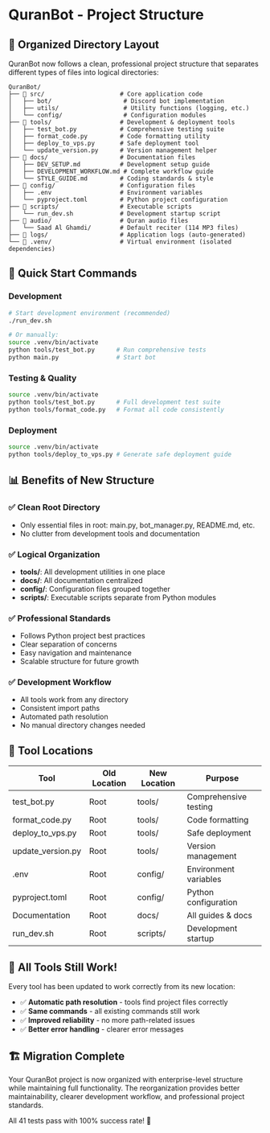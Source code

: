 # QuranBot - Project Structure

## 📁 Organized Directory Layout

QuranBot now follows a clean, professional project structure that separates different types of files into logical directories:

```
QuranBot/
├── 📁 src/                     # Core application code
│   ├── bot/                    # Discord bot implementation
│   ├── utils/                  # Utility functions (logging, etc.)
│   └── config/                 # Configuration modules
├── 📁 tools/                   # Development & deployment tools
│   ├── test_bot.py            # Comprehensive testing suite
│   ├── format_code.py         # Code formatting utility
│   ├── deploy_to_vps.py       # Safe deployment tool
│   └── update_version.py      # Version management helper
├── 📁 docs/                    # Documentation files
│   ├── DEV_SETUP.md           # Development setup guide
│   ├── DEVELOPMENT_WORKFLOW.md # Complete workflow guide
│   └── STYLE_GUIDE.md         # Coding standards & style
├── 📁 config/                  # Configuration files
│   ├── .env                   # Environment variables
│   └── pyproject.toml         # Python project configuration
├── 📁 scripts/                 # Executable scripts
│   └── run_dev.sh             # Development startup script
├── 📁 audio/                   # Quran audio files
│   └── Saad Al Ghamdi/        # Default reciter (114 MP3 files)
├── 📁 logs/                    # Application logs (auto-generated)
└── 📁 .venv/                   # Virtual environment (isolated dependencies)
```

## 🚀 Quick Start Commands

### Development

```bash
# Start development environment (recommended)
./run_dev.sh

# Or manually:
source .venv/bin/activate
python tools/test_bot.py      # Run comprehensive tests
python main.py                # Start bot
```

### Testing & Quality

```bash
source .venv/bin/activate
python tools/test_bot.py      # Full development test suite
python tools/format_code.py   # Format all code consistently
```

### Deployment

```bash
source .venv/bin/activate
python tools/deploy_to_vps.py # Generate safe deployment guide
```

## 📊 Benefits of New Structure

### ✅ **Clean Root Directory**

- Only essential files in root: main.py, bot_manager.py, README.md, etc.
- No clutter from development tools and documentation

### ✅ **Logical Organization**

- **tools/**: All development utilities in one place
- **docs/**: All documentation centralized
- **config/**: Configuration files grouped together
- **scripts/**: Executable scripts separate from Python modules

### ✅ **Professional Standards**

- Follows Python project best practices
- Clear separation of concerns
- Easy navigation and maintenance
- Scalable structure for future growth

### ✅ **Development Workflow**

- All tools work from any directory
- Consistent import paths
- Automated path resolution
- No manual directory changes needed

## 🔧 Tool Locations

| Tool              | Old Location | New Location | Purpose               |
| ----------------- | ------------ | ------------ | --------------------- |
| test_bot.py       | Root         | tools/       | Comprehensive testing |
| format_code.py    | Root         | tools/       | Code formatting       |
| deploy_to_vps.py  | Root         | tools/       | Safe deployment       |
| update_version.py | Root         | tools/       | Version management    |
| .env              | Root         | config/      | Environment variables |
| pyproject.toml    | Root         | config/      | Python configuration  |
| Documentation     | Root         | docs/        | All guides & docs     |
| run_dev.sh        | Root         | scripts/     | Development startup   |

## 🎯 All Tools Still Work!

Every tool has been updated to work correctly from its new location:

- ✅ **Automatic path resolution** - tools find project files correctly
- ✅ **Same commands** - all existing commands still work
- ✅ **Improved reliability** - no more path-related issues
- ✅ **Better error handling** - clearer error messages

## 🏗️ Migration Complete

Your QuranBot project is now organized with enterprise-level structure while maintaining full functionality. The reorganization provides better maintainability, clearer development workflow, and professional project standards.

All 41 tests pass with 100% success rate! 🎉
